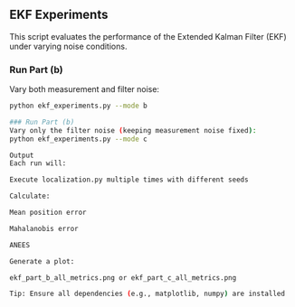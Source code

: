 ## EKF Experiments

This script evaluates the performance of the Extended Kalman Filter (EKF) under varying noise conditions.

### Run Part (b)
Vary both measurement and filter noise:

```bash
python ekf_experiments.py --mode b

### Run Part (b)
Vary only the filter noise (keeping measurement noise fixed):
python ekf_experiments.py --mode c

Output
Each run will:

Execute localization.py multiple times with different seeds

Calculate:

Mean position error

Mahalanobis error

ANEES

Generate a plot:

ekf_part_b_all_metrics.png or ekf_part_c_all_metrics.png

Tip: Ensure all dependencies (e.g., matplotlib, numpy) are installed
